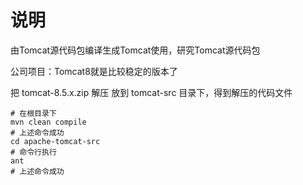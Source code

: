 # 说明

由Tomcat源代码包编译生成Tomcat使用，研究Tomcat源代码包

公司项目：Tomcat8就是比较稳定的版本了

把 tomcat-8.5.x.zip 解压 放到 tomcat-src 目录下，得到解压的代码文件

```
# 在根目录下
mvn clean compile
# 上述命令成功
cd apache-tomcat-src
# 命令行执行
ant
# 上述命令成功
```